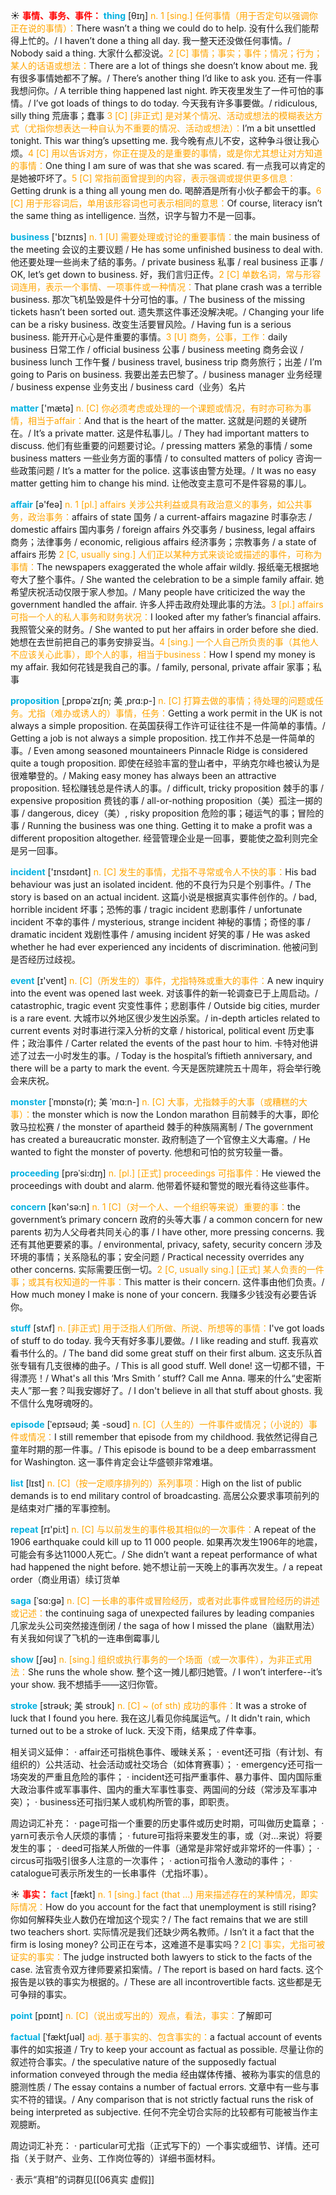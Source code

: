 ☀ <font color="red">**事情、事务、事件：**</font>
<font color="sky blue">**thing**</font> [θɪŋ] 
<font color="orange">n. 1 [sing.] 任何事情（用于否定句以强调你正在说的事情）：</font>There wasn’t a thing we could do to help. 没有什么我们能帮得上忙的。/ I haven’t done a thing all day. 我一整天还没做任何事情。/ Nobody said a thing. 大家什么都没说。<font color="orange">2 [C] 事情；事实；事件；情况；行为；某人的话语或想法：</font>There are a lot of things she doesn’t know about me. 我有很多事情她都不了解。/ There’s another thing I’d like to ask you. 还有一件事我想问你。/ A terrible thing happened last night. 昨天夜里发生了一件可怕的事情。/ I’ve got loads of things to do today. 今天我有许多事要做。/ ridiculous, silly thing 荒唐事；蠢事 <font color="orange">3 [C] [非正式] 是对某个情况、活动或想法的模糊表达方式（尤指你想表达一种自认为不重要的情况、活动或想法）：</font>I’m a bit unsettled tonight. This war thing’s upsetting me. 我今晚有点儿不安，这种争斗很让我心烦。<font color="orange">4 [C] 用以告诉对方，你正在提及的是重要的事情，或是你尤其想让对方知道的事情：</font>One thing I am sure of was that she was scared. 有一点我可以肯定的是她被吓坏了。<font color="orange">5 [C] 常指前面曾提到的内容，表示强调或提供更多信息：</font>Getting drunk is a thing all young men do. 喝醉酒是所有小伙子都会干的事。<font color="orange">6 [C] 用于形容词后，单用该形容词也可表示相同的意思：</font>Of course, literacy isn’t the same thing as intelligence. 当然，识字与智力不是一回事。

<font color="sky blue">**business**</font> ['bɪznɪs] 
<font color="orange">n. 1 [U] 需要处理或讨论的重要事情：</font>the main business of the meeting 会议的主要议题 / He has some unfinished business to deal with. 他还要处理一些尚未了结的事务。/ private business 私事 / real business 正事 / OK, let’s get down to business. 好，我们言归正传。<font color="orange">2 [C] 单数名词，常与形容词连用，表示一个事情、一项事件或一种情况：</font>That plane crash was a terrible business. 那次飞机坠毁是件十分可怕的事。/ The business of the missing tickets hasn’t been sorted out. 遗失票这件事还没解决呢。/ Changing your life can be a risky business. 改变生活要冒风险。/ Having fun is a serious business. 能开开心心是件重要的事情。<font color="orange">3 [U] 商务，公事，工作：</font>daily business 日常工作 / official business 公事 / business meeting 商务会议 / business lunch 工作午餐 / business travel, business trip 商务旅行；出差 / I’m going to Paris on business. 我要出差去巴黎了。/ business manager 业务经理 / business expense 业务支出 / business card（业务）名片

<font color="sky blue">**matter**</font> ['mætə] 
<font color="orange">n. [C] 你必须考虑或处理的一个课题或情况，有时亦可称为事情，相当于affair：</font>And that is the heart of the matter. 这就是问题的关键所在。/ It’s a private matter. 这是件私事儿。/ They had important matters to discuss. 他们有些重要的问题要讨论。/ pressing matters 紧急的事情 / some business matters 一些业务方面的事情 / to consulted matters of policy 咨询一些政策问题 / It’s a matter for the police. 这事该由警方处理。/ It was no easy matter getting him to change his mind. 让他改变主意可不是件容易的事儿。

<font color="sky blue">**affair**</font> [ə'feə] 
<font color="orange">n. 1 [pl.] affairs 关涉公共利益或具有政治意义的事务，如公共事务，政治事务：</font>affairs of state 国务 / a current-affairs magazine 时事杂志 / domestic affairs 国内事务 / foreign affairs 外交事务 / business, legal affairs 商务；法律事务 / economic, religious affairs 经济事务；宗教事务 / a state of affairs 形势 <font color="orange">2 [C, usually sing.] 人们正以某种方式来谈论或描述的事件，可称为事情：</font>The newspapers exaggerated the whole affair wildly. 报纸毫无根据地夸大了整个事件。/ She wanted the celebration to be a simple family affair. 她希望庆祝活动仅限于家人参加。/ Many people have criticized the way the government handled the affair. 许多人抨击政府处理此事的方法。<font color="orange">3 [pl.] affairs 可指一个人的私人事务和财务状况：</font>I looked after my father’s financial affairs. 我照管父亲的财务。/ She wanted to put her affairs in order before she died. 她想在去世前把自己的事务安排妥当。<font color="orange">4 [sing.] 一个人自己所负责的事（其他人不应该关心此事），即个人的事，相当于business：</font>How I spend my money is my affair. 我如何花钱是我自己的事。/ family, personal, private affair 家事；私事
           
<font color="sky blue">**proposition**</font> [ˌprɒpəˈzɪʃn; 美 ˌprɑ:p-]
<font color="orange">n. [C] 打算去做的事情；待处理的问题或任务。尤指（难办或诱人的）事情，任务：</font>Getting a work permit in the UK is not always a simple proposition. 在英国获得工作许可证往往不是一件简单的事情。/ Getting a job is not always a simple proposition. 找工作并不总是一件简单的事。/ Even among seasoned mountaineers Pinnacle Ridge is considered quite a tough proposition. 即使在经验丰富的登山者中，平纳克尔峰也被认为是很难攀登的。/ Making easy money has always been an attractive proposition. 轻松赚钱总是件诱人的事。/ difficult, tricky proposition 棘手的事 / expensive proposition 费钱的事 / all-or-nothing proposition（美）孤注一掷的事 / dangerous, dicey（美）, risky proposition 危险的事；碰运气的事；冒险的事 / Running the business was one thing. Getting it to make a profit was a different proposition altogether. 经营管理企业是一回事，要能使之盈利则完全是另一回事。

<font color="sky blue">**incident**</font> ['ɪnsɪdənt] 
<font color="orange">n. [C] 发生的事情，尤指不寻常或令人不快的事：</font>His bad behaviour was just an isolated incident. 他的不良行为只是个别事件。/ The story is based on an actual incident. 这篇小说是根据真实事件创作的。/ bad, horrible incident 坏事；恐怖的事 / tragic incident 悲剧事件 / unfortunate incident 不幸的事件 / mysterious, strange incident 神秘的事情；奇怪的事 / dramatic incident 戏剧性事件 / amusing incident 好笑的事 / He was asked whether he had ever experienced any incidents of discrimination. 他被问到是否经历过歧视。

<font color="sky blue">**event**</font> [ɪ'vent] 
<font color="orange">n. [C]（所发生的）事件，尤指特殊或重大的事件：</font>A new inquiry into the event was opened last week. 对该事件的新一轮调查已于上周启动。/ catastrophic, tragic event 灾变性事件；悲剧事件 / Outside big cities, murder is a rare event. 大城市以外地区很少发生凶杀案。/ in-depth articles related to current events 对时事进行深入分析的文章 / historical, political event 历史事件；政治事件 / Carter related the events of the past hour to him. 卡特对他讲述了过去一小时发生的事。/ Today is the hospital’s fiftieth anniversary, and there will be a party to mark the event. 今天是医院建院五十周年，将会举行晚会来庆祝。
                      
<font color="sky blue">**monster**</font> [ˈmɒnstə(r); 美 ˈmɑ:n-]
<font color="orange">n. [C] 大事，尤指棘手的大事（或糟糕的大事）：</font>the monster which is now the London marathon 目前棘手的大事，即伦敦马拉松赛 / the monster of apartheid 棘手的种族隔离制 / The government has created a bureaucratic monster. 政府制造了一个官僚主义大毒瘤。/ He wanted to fight the monster of poverty. 他想和可怕的贫穷较量一番。
 
<font color="sky blue">**proceeding**</font> [prəˈsi:dɪŋ]
<font color="orange">n. [pl.] [正式] proceedings 可指事件：</font>He viewed the proceedings with doubt and alarm. 他带着怀疑和警觉的眼光看待这些事件。

<font color="sky blue">**concern**</font> [kən'sə:n] 
<font color="orange">n. 1 [C]（对一个人、一个组织等来说）重要的事：</font>the government’s primary concern 政府的头等大事 / a common concern for new parents 初为人父母者共同关心的事 / I have other, more pressing concerns. 我还有其他更要紧的事。/ environmental, privacy, safety, security concern 涉及环境的事情；关系隐私的事；安全问题 / Practical necessity overrides any other concerns. 实际需要压倒一切。<font color="orange">2 [C, usually sing.] [正式] 某人负责的一件事；或其有权知道的一件事：</font>This matter is their concern. 这件事由他们负责。/ How much money I make is none of your concern. 我赚多少钱没有必要告诉你。
           
<font color="sky blue">**stuff**</font> [stʌf]
<font color="orange">n. [非正式] 用于泛指人们所做、所说、所想等的事情：</font>I've got loads of stuff to do today. 我今天有好多事儿要做。/ I like reading and stuff. 我喜欢看书什么的。/ The band did some great stuff on their first album. 这支乐队首张专辑有几支很棒的曲子。/ This is all good stuff. Well done! 这一切都不错，干得漂亮！/ What's all this ‘Mrs Smith ’ stuff? Call me Anna. 哪来的什么“史密斯夫人”那一套？叫我安娜好了。/ I don't believe in all that stuff about ghosts. 我不信什么鬼呀魂呀的。
           
<font color="sky blue">**episode**</font> [ˈepɪsəʊd; 美 -soʊd]
<font color="orange">n. [C]（人生的）一件事件或情况；（小说的）事件或情况：</font>I still remember that episode from my childhood. 我依然记得自己童年时期的那一件事。/ This episode is bound to be a deep embarrassment for Washington. 这一事件肯定会让华盛顿非常难堪。

<font color="sky blue">**list**</font> [lɪst] 
<font color="orange">n. [C]（按一定顺序排列的）系列事项：</font>High on the list of public demands is to end military control of broadcasting. 高居公众要求事项前列的是结束对广播的军事控制。

<font color="sky blue">**repeat**</font> [rɪ'pi:t] 
<font color="orange">n. [C] 与以前发生的事件极其相似的一次事件：</font>A repeat of the 1906 earthquake could kill up to 11 000 people. 如果再次发生1906年的地震，可能会有多达11000人死亡。/ She didn’t want a repeat performance of what had happened the night before. 她不想让前一天晚上的事再次发生。/ a repeat order（商业用语）续订货单
           
<font color="sky blue">**saga**</font> [ˈsɑ:gə]
<font color="orange">n. [C] 一长串的事件或冒险经历，或者对此事件或冒险经历的讲述或记述：</font>the continuing saga of unexpected failures by leading companies 几家龙头公司突然接连倒闭 / the saga of how I missed the plane（幽默用法）有关我如何误了飞机的一连串倒霉事儿

<font color="sky blue">**show**</font> [ʃəʊ] 
<font color="orange">n. [sing.] 组织或执行事务的一个场面（或一次事件），为非正式用法：</font>She runs the whole show. 整个这一摊儿都归她管。/ I won’t interfere--it’s your show. 我不想插手——这归你管。
           
<font color="sky blue">**stroke**</font> [strəʊk; 美 stroʊk]
<font color="orange">n. [C] ~ (of sth) 成功的事件：</font>It was a stroke of luck that I found you here. 我在这儿看见你纯属运气。/ It didn't rain, which turned out to be a stroke of luck. 天没下雨，结果成了件幸事。

相关词义延伸：
· affair还可指桃色事件、暧昧关系；
· event还可指（有计划、有组织的）公共活动、社会活动或社交场合（如体育赛事）；
· emergency还可指一场突发的严重且危险的事件；
· incident还可指严重事件、暴力事件、国内国际重大政治事件或军事事件、国内的重大军事性事变、两国间的分歧（常涉及军事冲突）；
· business还可指归某人或机构所管的事，即职责。

周边词汇补充：
· page可指一个重要的历史事件或历史时期，可叫做历史篇章；
· yarn可表示令人厌烦的事情；
· future可指将来要发生的事，或（对…来说）将要发生的事；
· deed可指某人所做的一件事（通常是非常好或非常坏的一件事）；
· circus可指吸引很多人注意的一次事件；
· action可指令人激动的事件；
· catalogue可表示所发生的一长串事件（尤指坏事）。

☀ <font color="red">**事实：**</font>
<font color="sky blue">**fact**</font> [fækt] 
<font color="orange">n. 1 [sing.] fact (that ...) 用来描述存在的某种情况，即实际情况：</font>How do you account for the fact that unemployment is still rising? 你如何解释失业人数仍在增加这个现实？/ The fact remains that we are still two teachers short. 实际情况是我们还缺少两名教师。/ Isn’t it a fact that the firm is losing money? 公司正在亏本，这难道不是事实吗？<font color="orange">2 [C] 事实，尤指可被证实的事实：</font>The judge instructed both lawyers to stick to the facts of the case. 法官责令双方律师要紧扣案情。/ The report is based on hard facts. 这个报告是以铁的事实为根据的。/ These are all incontrovertible facts. 这些都是无可争辩的事实。

<font color="sky blue">**point**</font> [pɒɪnt] 
<font color="orange">n. [C]（说出或写出的）观点，看法，事实：</font>了解即可
           
<font color="sky blue">**factual**</font> [ˈfæktʃuəl]
<font color="orange">adj. 基于事实的、包含事实的：</font>a factual account of events 事件的如实报道 / Try to keep your account as factual as possible. 尽量让你的叙述符合事实。/ the speculative nature of the supposedly factual information conveyed through the media 经由媒体传播、被称为事实的信息的臆测性质 / The essay contains a number of factual errors. 文章中有一些与事实不符的错误。/ Any comparison that is not strictly factual runs the risk of being interpreted as subjective. 任何不完全切合实际的比较都有可能被当作主观臆断。

周边词汇补充：
· particular可尤指（正式写下的）一个事实或细节、详情。还可指（关于财产、业务、工作岗位等的）详细书面材料。

· 表示“真相”的词群见[[06真实 虚假]]
